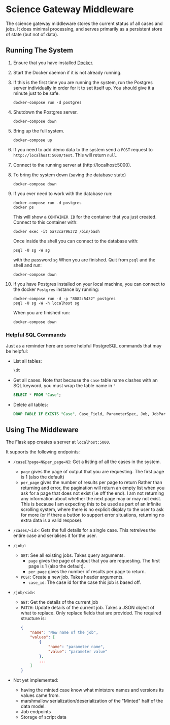 # Science Gateway Middleware

The science gateway middleware stores the current status 
of all cases and jobs. It does minimal processing, and serves
primarily as a persistent store of state (but not of data).

## Running The System

1. Ensure that you have installed [Docker](https://docs.docker.com/docker-for-mac/install/).

1. Start the Docker daemon if it is not already running.

1. If this is the first time you are running the system, 
    run the Postgres server individually in order for it
    to set itself up. You should give it a minute just to be 
    safe.
    ```shell
    docker-compose run -d postgres
    ```

1. Shutdown the Postgres server.
    ```shell
    docker-compose down
    ```

1. Bring up the full system.
    ```shell
    docker-compose up
    ```

1. If you need to add demo data to the system send a `POST`
    request to `http://localhost:5000/test`. This will return
    `null`.

1. Connect to the running server at (http://localhost:5000).

1. To bring the system down (saving the database state)
    ```shell
    docker-compose down
    ```

1. If you ever need to work with the database run:
    ```shell
    docker-compose run -d postgres
    docker ps
    ```
    This will show a `CONTAINER ID` for the container that you just 
    created. 
    Connect to this container with:
    ```shell
    docker exec -it 5a73ca796372 /bin/bash
    ```
    Once inside the shell you can connect to the database with:
    ```shell
    psql -U sg -W sg 
    ```
    with the password `sg`
    When you are finished. Quit from `psql` and the shell and run:
    ```shell
    docker-compose down
    ```

1. If you have Postgres installed on your local machine, you can 
    connect to the docker `Postgres` instance by running:
    ```shell
    docker-compose run -d -p "8082:5432" postgres
    psql -U sg -W -h localhost sg
    ```
    When you are finished run:
    ```shell
    docker-compose down
    ```

### Helpful SQL Commands

Just as a reminder here are some helpful PostgreSQL commands
that may be helpful:

* List all tables:
    ```sql
    \dt
    ```

* Get all cases. Note that because the `case` table name clashes
    with an SQL keyword, you must wrap the table name in `"`
    ```sql
    SELECT * FROM "Case";

* Delete all tables:
    ```sql
    DROP TABLE IF EXISTS "Case", Case_Field, ParameterSpec, Job, JobParameter, JobParameterTemplate, JobParameterTemplateValue CASCADE;
    ```


## Using The Middleware

The Flask app creates a server at `localhost:5000`.

It supports the following endpoints:
* `/case[?page=N&per_page=N]`: Get a listing of all the cases in the system.
    * `page` gives the page of output that you are requesting. The first page is 1 (also the default)
    * `per_page` gives the number of results per page to return
    Rather than returning and error, the pagination will return an empty list when you ask for a page
    that does not exist (i.e off the end). I am not returning any information about whether the
    next page may or may not exist. This is because I am expecting this to be used as part of an
    infinite scrolling system, where there is no explicit display to the user to ask for more 
    (or if there a button to support error situations, returning no extra data is a valid respose).
* `/cases/<id>`: Gets the full details for a single case. This retreives the entire case and
    serialises it for the user. 
* `/job/`: 
    * `GET`: See all existing jobs. Takes query arguments.
        * `page` gives the page of output that you are requesting. The first page is 1 (also the default).
        * `per_page` gives the number of results per page to return.
    * `POST`: Create a new job. Takes header arguments.
        * `case_id`: The case id for the case this job is based off.
* `/job/<id>`:
    * `GET`: Get the details of the current job
    * `PATCH`: Update details of the current job. Takes a JSON object of what to replace.
        Only replace fields that are provided. The required structure is:
        ```json
        {
            "name": "New name of the job",
            "values": [
                {
                    "name": "parameter name",
                    "value": "parameter value"
                },
                ...
            ]
        }
        ```

* Not yet implemented:
   * having the minted case know what mintstore names and versions its values came from.
   * marshmallow serialization/deserialization of the "Minted" half of the data model.
   * Job endpoints
   * Storage of script data
